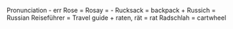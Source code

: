 Pronunciation - err
Rose  = Rosay = -
Rucksack = backpack +
Russich = Russian
Reiseführer = Travel guide +
raten, rät = rat
Radschlah = cartwheel
